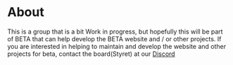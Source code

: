 # About

This is a group that is a bit Work in progress, but hopefully this will be part of BETA that can help develop the BETA website and / or other projects. If you are interested in helping to maintain and develop the website and other projects for beta, contact the board(Styret) at our [Discord](https://discord.gg/UQCPkZD)
